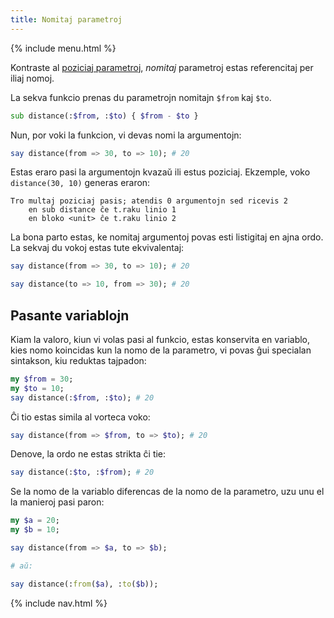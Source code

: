 ```yaml
---
title: Nomitaj parametroj
---
```


{% include menu.html %}

Kontraste al [poziciaj parametroj](../positional-parameters), _nomitaj_ parametroj estas referencitaj per iliaj nomoj.

La sekva funkcio prenas du parametrojn nomitajn `$from` kaj `$to`.

```raku
sub distance(:$from, :$to) { $from - $to }
```

Nun, por voki la funkcion, vi devas nomi la argumentojn:

```raku
say distance(from => 30, to => 10); # 20
```

Estas eraro pasi la argumentojn kvazaŭ ili estus poziciaj. Ekzemple, voko `distance(30, 10)` generas eraron:

    Tro multaj poziciaj pasis; atendis 0 argumentojn sed ricevis 2
        en sub distance ĉe t.raku linio 1
        en bloko <unit> ĉe t.raku linio 2

La bona parto estas, ke nomitaj argumentoj povas esti listigitaj en ajna ordo. La sekvaj du vokoj estas tute ekvivalentaj:

```raku
say distance(from => 30, to => 10); # 20

say distance(to => 10, from => 30); # 20
```

## Pasante variablojn

Kiam la valoro, kiun vi volas pasi al funkcio, estas konservita en variablo, kies nomo koincidas kun la nomo de la parametro, vi povas ĝui specialan sintakson, kiu reduktas tajpadon:

```raku
my $from = 30;
my $to = 10;
say distance(:$from, :$to); # 20
```

Ĉi tio estas simila al vorteca voko:

```raku
say distance(from => $from, to => $to); # 20
```

Denove, la ordo ne estas strikta ĉi tie:

```raku
say distance(:$to, :$from); # 20
```

Se la nomo de la variablo diferencas de la nomo de la parametro, uzu unu el la manieroj pasi paron:

```raku
my $a = 20;
my $b = 10;

say distance(from => $a, to => $b);

# aŭ:

say distance(:from($a), :to($b));
```

{% include nav.html %}